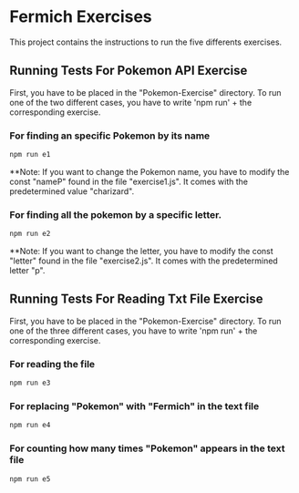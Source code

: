 # Fermich Exercises

This project contains the instructions to run the five differents exercises.

## Running Tests For Pokemon API Exercise
First, you have to be placed in the "Pokemon-Exercise" directory. To run one of the two different cases, you have to write 'npm run' + the corresponding exercise.

### For finding an specific Pokemon by its name
```bash
npm run e1
```
**Note: If you want to change the Pokemon name, you have to modify the const "nameP" found in the file "exercise1.js". It comes with the predetermined value "charizard".

### For finding all the pokemon by a specific letter. 
```bash
npm run e2
```
**Note: If you want to change the letter, you have to modify the const "letter" found in the file "exercise2.js". It comes with the predetermined letter "p".

## Running Tests For Reading Txt File Exercise

First, you have to be placed in the "Pokemon-Exercise" directory. To run one of the three different cases, you have to write 'npm run' + the corresponding exercise.

### For reading the file
```bash
npm run e3
```
### For replacing "Pokemon" with "Fermich" in the text file
```bash
npm run e4
```
### For counting how many times "Pokemon" appears in the text file

```bash
npm run e5
```


